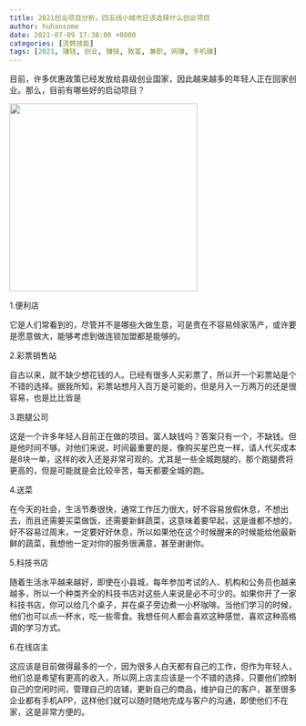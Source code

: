 ```yaml
---
title: 2021创业项目分析，四五线小城市应该选择什么创业项目
author: huhansome
date: 2021-07-09 17:38:00 +0800
categories: [流弊技能]
tags: [2021, 赚钱, 创业, 赚钱, 致富, 兼职, 网赚, 手机赚]
---
```



目前，许多优惠政策已经发放给县级创业国家，因此越来越多的年轻人正在回家创业。那么，目前有哪些好的启动项目？

<img src="http://www.jinduoxia.com.cn/d/file/2020-01-28/44001dbcd4761a509bdd12e25d71f822.jpg" style="width: 330px; height: 330px;"/>

1.便利店

它是人们常看到的，尽管并不是哪些大做生意，可是贵在不容易倾家荡产，或许要是愿意做大，能够考虑到做连锁加盟都是能够的。

2.彩票销售站

自古以来，就不缺少想花钱的人。已经有很多人买彩票了，所以开一个彩票站是个不错的选择。据我所知，彩票站想月入百万是可能的，但是月入一万两万的还是很容易，也是比比皆是

3.跑腿公司

这是一个许多年轻人目前正在做的项目。富人缺钱吗？答案只有一个，不缺钱。但是他时间不够。对他们来说，时间最重要的是，像购买星巴克一样，请人代买成本是8块一单，这样的收入还是非常可观的。尤其是一些全城跑腿的，那个跑腿费将更高的，但是可能就是会比较辛苦，每天都要全城的跑。

4.送菜

在今天的社会，生活节奏很快，通常工作压力很大，好不容易放假休息，不想出去，而且还需要买菜做饭，还需要新鲜蔬菜，这意味着要早起，这是谁都不想的，好不容易过周末，一定要好好休息，所以如果他在这个时候醒来的时候能给他最新鲜的蔬菜，我想他一定对你的服务很满意，甚至谢谢你。

5.科技书店

随着生活水平越来越好，即使在小县城，每年参加考试的人、机构和公务员也越来越多，所以一个种类齐全的科技书店对这些人来说是必不可少的。如果你开了一家科技书店，你可以给几个桌子，并在桌子旁边煮一小杯咖啡。当他们学习的时候，他们也可以点一杯水，吃一些零食。我想任何人都会喜欢这种感觉，喜欢这种高格调的学习方式。

6.在线店主

这应该是目前做得最多的一个，因为很多人白天都有自己的工作，但作为年轻人，他们总是希望有更高的收入，所以网上店主应该是一个不错的选择，只要他们控制自己的空闲时间，管理自己的店铺，更新自己的商品，维护自己的客户，甚至很多企业都有手机APP，这样他们就可以随时随地完成与客户的沟通，即使他们不在家，这是非常方便的。